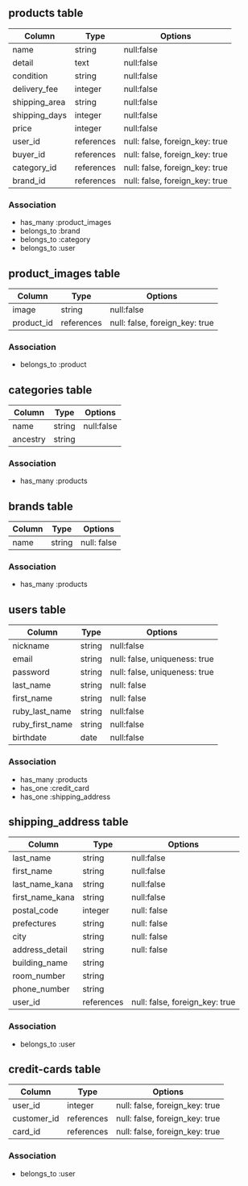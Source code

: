 
##  products table
|Column|Type|Options|
|------|----|-------|
|name|string|null:false|
|detail|text|null:false|
|condition|string|null:false|
|delivery_fee|integer|null:false|
|shipping_area|string|null:false|
|shipping_days|integer|null:false| 
|price|integer|null:false|
|user_id|references|null: false, foreign_key: true|
|buyer_id|references|null: false, foreign_key: true|
|category_id|references|null: false, foreign_key: true|
|brand_id|references|null: false, foreign_key: true|

### Association
- has_many :product_images
- belongs_to :brand
- belongs_to :category
- belongs_to :user


##  product_images table
|Column|Type|Options|
|------|----|-------|
|image|string|null:false|
|product_id|references|null: false, foreign_key: true|

### Association
- belongs_to :product


## categories table
|Column|Type|Options|
|------|----|-------|
|name|string|null:false|
|ancestry|string|

### Association
- has_many :products


##  brands table
|Column|Type|Options|
|------|----|-------|
|name|string|null: false|

### Association
- has_many :products


##  users table
|Column|Type|Options|
|------|----|-------|
|nickname|string|null:false|
|email|string|null: false, uniqueness: true|
|password|string|null: false, uniqueness: true|
|last_name|string|null: false|
|first_name|string|null: false|
|ruby_last_name|string|null:false|
|ruby_first_name|string|null:false|
|birthdate|date|null:false|

### Association
- has_many :products
- has_one :credit_card
- has_one :shipping_address


## shipping_address table
|Column|Type|Options|
|------|----|-------|
|last_name|string|null:false|
|first_name|string|null:false|
|last_name_kana|string|null:false|
|first_name_kana|string|null:false|
|postal_code|integer|null: false| 
|prefectures|string|null: false|
|city|string|null: false|
|address_detail|string|null: false|
|building_name|string|
|room_number|string|
|phone_number|string|
|user_id|references|null: false, foreign_key: true|

### Association
- belongs_to :user


## credit-cards table
|Column|Type|Options|
|------|----|-------|
|user_id|integer|null: false, foreign_key: true|
|customer_id|references|null: false, foreign_key: true|
|card_id|references|null: false, foreign_key: true|

### Association
- belongs_to :user